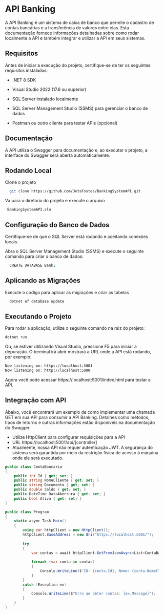 
# API Banking

A API Banking é um sistema de caixa de banco que permite o cadastro de contas bancárias e a transferência de valores entre elas. Esta documentação fornece informações detalhadas sobre como rodar localmente a API e também integrar e utilizar a API em seus sistemas.


## Requisitos
Antes de iniciar a execução do projeto, certifique-se de ter os seguintes requisitos instalados:

- .NET 8 SDK

- Visual Studio 2022 (17.8 ou superior)

- SQL Server instalado localmente

- SQL Server Management Studio (SSMS) para gerenciar o banco de dados

- Postman ou outro cliente para testar APIs (opcional)
## Documentação
A API utiliza o Swagger para documentação e, ao executar o projeto, a interface do Swagger será aberta automaticamente.


## Rodando Local

Clone o projeto

```bash
  git clone https://github.com/JotaTostes/BankingSystemAPI.git
```

Va para o diretório do projeto e execute o arquivo

```bash
 BankingSystemAPI.sln
```




## Configuração do Banco de Dados
Certifique-se de que o SQL Server está rodando e aceitando conexões locais.

Abra o SQL Server Management Studio (SSMS) e execute o seguinte comando para criar o banco de dados:
```bash
  CREATE DATABASE Bank;
```

## Aplicando as Migrações
Execute o código para aplicar as migrações e criar as tabelas
```bash
  dotnet ef database update
```
## Executando o Projeto
Para rodar a aplicação, utilize o seguinte comando na raiz do projeto:
```bash
dotnet run
```
Ou, se estiver utilizando Visual Studio, pressione F5 para iniciar a depuração.
O terminal irá abrir mostrará a URL onde a API está rodando, por exemplo:
```bash
Now listening on: https://localhost:5001
Now listening on: http://localhost:5000
```
Agora você pode acessar https://localhost:5001/index.html para testar a API.
## Integração com API
Abaixo, você encontrará um exemplo de como implementar uma chamada GET em sua API para consumir a API Banking. Detalhes como métodos, tipos de retorno e outras informações estão disponíveis na documentação do Swagger.

- Utilize HttpClient para configurar requisições para a API 
- URL https://localhost:5001/api/[controller]
- Atualmente, nossa API não requer autenticação JWT. A segurança do sistema será garantida por meio da restrição física de acesso à máquina onde ele será executado.
```c#
public class ContaBancaria
{
    public int Id { get; set; }
    public string NomeCliente { get; set; }
    public string Documento { get; set; }
    public double Saldo { get; set; }
    public DateTime DataAbertura { get; set; }
    public bool Ativa { get; set; }
}

public class Program
{
    static async Task Main()
    {
        using var httpClient = new HttpClient();
        httpClient.BaseAddress = new Uri("https://localhost:5001/");
        
        try
        {
            var contas = await httpClient.GetFromJsonAsync<List<ContaBancaria>>("api/ContaBancaria");
            
            foreach (var conta in contas)
            {
                Console.WriteLine($"ID: {conta.Id}, Nome: {conta.NomeCliente}, Saldo: {conta.Saldo:C}");
            }
        }
        catch (Exception ex)
        {
            Console.WriteLine($"Erro ao obter contas: {ex.Message}");
        }
    }
}
```

